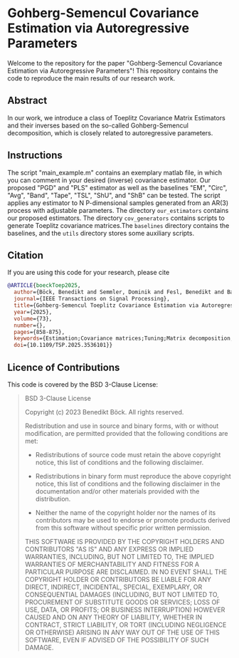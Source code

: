 # Gohberg-Semencul Covariance Estimation via Autoregressive Parameters

Welcome to the repository for the paper "Gohberg-Semencul Covariance Estimation via Autoregressive Parameters"! This repository contains the code to reproduce the main results of our research work.
## Abstract

In our work, we introduce a class of Toeplitz Covariance Matrix Estimators and their inverses based on the so-called Gohberg-Semencul decomposition, which is closely related to autoregressive parameters.

## Instructions

The script "main_example.m" contains an exemplary matlab file, in which you can comment in your desired (inverse) covariance estimator. Our proposed "PGD" and "PLS" estimator as well as the baselines "EM", "Circ", "Avg", "Band", "Tape", "TSL", "ShU", and "ShB" can be tested. The script applies any estimator to N P-dimensional samples generated from an AR(3) process with adjustable parameters. The directory `our_estimators` contains our proposed estimators. The directory `cov_generators` contains scripts to generate Toeplitz covariance matrices.The `baselines` directory contains the baselines, and the `utils` directory stores some auxiliary scripts.

## Citation
If you are using this code for your research, please cite

```bibtex
@ARTICLE{boeckToep2025,
  author={Böck, Benedikt and Semmler, Dominik and Fesl, Benedikt and Baur, Michael and Utschick, Wolfgang},
  journal={IEEE Transactions on Signal Processing}, 
  title={Gohberg-Semencul Toeplitz Covariance Estimation via Autoregressive Parameters}, 
  year={2025},
  volume={73},
  number={},
  pages={858-875},
  keywords={Estimation;Covariance matrices;Tuning;Matrix decomposition;Vectors;Array signal processing;Standards;Parallel processing;Optimization;Hands;Covariance estimation;autoregressive processes;Gohberg-Semencul;Toeplitz;likelihood estimation},
  doi={10.1109/TSP.2025.3536101}}

```
## Licence of Contributions
This code is covered by the BSD 3-Clause License:

> BSD 3-Clause License
>
> Copyright (c) 2023 Benedikt Böck.
> All rights reserved.
>
> Redistribution and use in source and binary forms, with or without
>modification, are permitted provided that the following conditions are met:
>
> * Redistributions of source code must retain the above copyright notice, this
>  list of conditions and the following disclaimer.
>
> * Redistributions in binary form must reproduce the above copyright notice,
>  this list of conditions and the following disclaimer in the documentation
>  and/or other materials provided with the distribution.
>
> * Neither the name of the copyright holder nor the names of its
>  contributors may be used to endorse or promote products derived from
>  this software without specific prior written permission.
>
> THIS SOFTWARE IS PROVIDED BY THE COPYRIGHT HOLDERS AND CONTRIBUTORS "AS IS"
> AND ANY EXPRESS OR IMPLIED WARRANTIES, INCLUDING, BUT NOT LIMITED TO, THE
> IMPLIED WARRANTIES OF MERCHANTABILITY AND FITNESS FOR A PARTICULAR PURPOSE ARE
> DISCLAIMED. IN NO EVENT SHALL THE COPYRIGHT HOLDER OR CONTRIBUTORS BE LIABLE
> FOR ANY DIRECT, INDIRECT, INCIDENTAL, SPECIAL, EXEMPLARY, OR CONSEQUENTIAL
> DAMAGES (INCLUDING, BUT NOT LIMITED TO, PROCUREMENT OF SUBSTITUTE GOODS OR
> SERVICES; LOSS OF USE, DATA, OR PROFITS; OR BUSINESS INTERRUPTION) HOWEVER
> CAUSED AND ON ANY THEORY OF LIABILITY, WHETHER IN CONTRACT, STRICT LIABILITY,
> OR TORT (INCLUDING NEGLIGENCE OR OTHERWISE) ARISING IN ANY WAY OUT OF THE USE
> OF THIS SOFTWARE, EVEN IF ADVISED OF THE POSSIBILITY OF SUCH DAMAGE.
